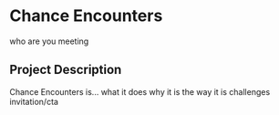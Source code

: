 # Chance Encounters
who are you meeting
## Project Description
Chance Encounters is...
what it does
why it is the way it is
challenges
invitation/cta


